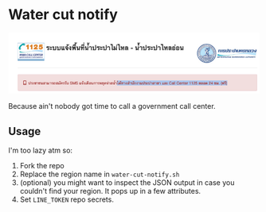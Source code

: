 # Water cut notify

![](images/2021-12-15-20-02-49.png)

Because ain't nobody got time to call a government call center.

## Usage
I'm too lazy atm so:

1. Fork the repo
2. Replace the region name in `water-cut-notify.sh`
3. (optional) you might want to inspect the JSON output in case you couldn't find your region. It pops up in a few attributes.
4. Set `LINE_TOKEN` repo secrets.
